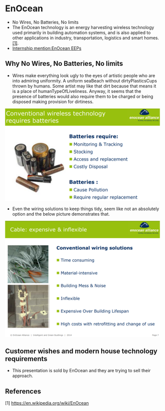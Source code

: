 # EnOcean
- No Wires, No Batteries, No limits
- The EnOcean technology is an energy harvesting wireless technology used primarily in building automation systems, and is also applied to other applications in industry, transportation, logistics and smart homes. [[1]](#1).
- <a href="https://www.enocean-alliance.org/products/eeps/">Internship mention:EnOcean EEPs</a>

## Why No Wires, No Batteries, No limits

- Wires make everything look ugly to the eyes of artistic people who are into admiring uniformity. A uniform seaBeach without dirtyPlasticsCups thrown by humans. Some artist may like that dirt because that means it is a place of humanTypeOfLiveliness. Anyway, it seems that the presence of batteries would also require them to be charged or being disposed making provision for dirtiness.

![why batteries are inconvenient](https://github.com/anindameister/IOT/blob/main/snaps/39.PNG)

- Even the wiring solutions to keep things tidy, seem like not an absolutely option and the below picture demonstrates that.

![wiring solutions to keep things tidy is not an absolute solution](https://github.com/anindameister/IOT/blob/main/snaps/38.PNG)

## Customer wishes and modern house technology requirements
- This presentation is sold by EnOcean and they are trying to sell their approach.


## References
<a id="1">[1]</a> 
https://en.wikipedia.org/wiki/EnOcean